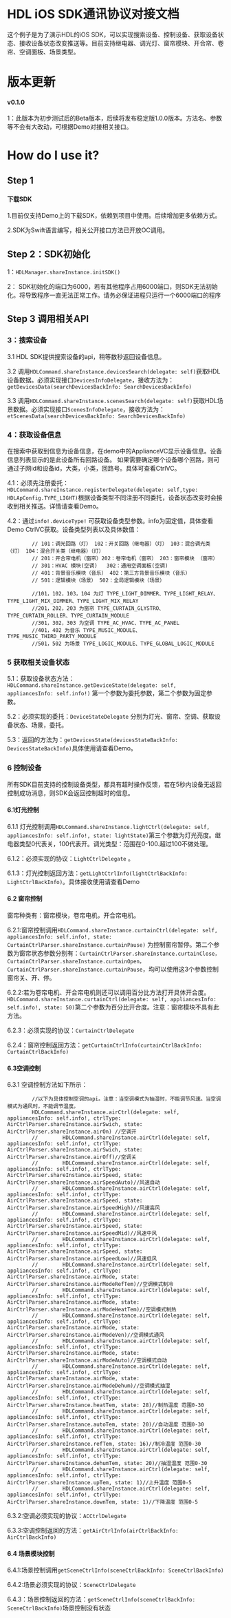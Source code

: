 # HDL iOS SDK通讯协议对接文档
这个例子是为了演示HDL的iOS SDK，可以实现搜索设备、控制设备、获取设备状态、接收设备状态改变推送等。目前支持继电器、调光灯、窗帘模块、开合帘、卷帘、空调面板、场景类型。

# 版本更新
#### v0.1.0
1：此版本为初步测试后的Beta版本，后续将发布稳定版1.0.0版本。方法名、参数等不会有大改动，可根据Demo对接相关接口。

#  How do I use it?

## Step 1

#### 下载SDK

1.目前仅支持Demo上的下载SDK，依赖到项目中使用。后续增加更多依赖方式。

2.SDK为Swift语言编写，相关公开接口方法已开放OC调用。

## Step 2：SDK初始化

1：`HDLManager.shareInstance.initSDK()`

2： SDK初始化的端口为6000，若有其他程序占用6000端口，则SDK无法初始化。将导致程序一直无法正常工作。请务必保证进程只运行一个6000端口的程序

## Step 3 调用相关API

### 3：搜索设备

3.1 HDL SDK提供搜索设备的api，稍等数秒返回设备信息。

3.2 调用`HDLCommand.shareInstance.devicesSearch(delegate: self)`获取HDL设备数据。必须实现接口`DevicesInfoDelegate`，接收方法为：`getDevicesData(searchDevicesBackInfo: SearchDevicesBackInfo)`

3.3 调用`HDLCommand.shareInstance.scenesSearch(delegate: self)`获取HDL场景数据。必须实现接口`ScenesInfoDelegate`，接收方法为：`etScenesData(searchDevicesBackInfo: SearchDevicesBackInfo)`


### 4：获取设备信息
在搜索中获取到信息为设备信息，在demo中的ApplianceVC显示设备信息。设备信息列表显示的是此设备所有回路设备。 如果需要确定哪个设备哪个回路，则可通过子网id和设备id，大类，小类，回路号。具体可查看CtrlVC。

4.1：必须先注册委托：`HDLCommand.shareInstance.registerDelegate(delegate: self,type: HDLApConfig.TYPE_LIGHT)`根据设备类型不同注册不同委托，设备状态改变时会接收到相关推送。详情请查看Demo。

4.2：通过`info!.deviceType!` 可获取设备类型参数。info为固定值，具体查看Demo CtrlVC获取。设备类型列表以及具体数值：
```
        // 101：调光回路（灯） 102：开关回路（继电器）（灯） 103：混合调光类 （灯） 104：混合开关类（继电器）（灯）
        // 201：开合帘电机（窗帘）202：卷帘电机（窗帘） 203：窗帘模块 （窗帘）
        // 301：HVAC 模块(空调)   302：通用空调面板(空调)
        // 401：背景音乐模块（音乐） 402：第三方背景音乐模块（音乐）
        // 501：逻辑模块（场景） 502：全局逻辑模块（场景）
        
        //101，102，103，104 为灯 TYPE_LIGHT_DIMMER、TYPE_LIGHT_RELAY、TYPE_LIGHT_MIX_DIMMER、TYPE_LIGHT_MIX_RELAY
        //201，202，203 为窗帘 TYPE_CURTAIN_GLYSTRO、TYPE_CURTAIN_ROLLER、TYPE_CURTAIN_MODULE
        //301，302，303 为空调 TYPE_AC_HVAC、TYPE_AC_PANEL
        //401，402 为音乐 TYPE_MUSIC_MODULE、TYPE_MUSIC_THIRD_PARTY_MODULE
        //501，502 为场景 TYPE_LOGIC_MODULE、TYPE_GLOBAL_LOGIC_MODULE

```




### 5 获取相关设备状态
5.1：获取设备状态方法：`HDLCommand.shareInstance.getDeviceState(delegate: self, appliancesInfo: self.info!)` 第一个参数为委托参数，第二个参数为固定参数。

5.2：必须实现的委托：`DeviceStateDelegate` 分别为灯光、窗帘、空调、获取设备状态、场景，委托。

5.3：返回的方法为：`getDevicesState(devicesStateBackInfo: DevicesStateBackInfo)`具体使用请查看Demo。


### 6 控制设备
所有SDK目前支持的控制设备类型，都具有超时操作反馈，若在5秒内设备无返回控制成功消息，则SDK会返回控制超时的信息。

#### 6.1灯光控制

6.1.1 灯光控制调用`HDLCommand.shareInstance.lightCtrl(delegate: self, appliancesInfo: self.info!, state: lightState)`第三个参数为灯光亮度。继电器类型0代表关，100代表开。调光类型：范围在0-100.超过100不做处理。


6.1.2：必须实现的协议：`LightCtrlDelegate` 。

6.1.3：灯光控制返回方法：`getLightCtrlInfo(lightCtrlBackInfo: LightCtrlBackInfo)`。具体接收使用请查看Demo

#### 6.2 窗帘控制
窗帘种类有：窗帘模块，卷帘电机，开合帘电机。

6.2.1:窗帘控制调用`HDLCommand.shareInstance.curtainCtrl(delegate: self, appliancesInfo: self.info!, state: CurtainCtrlParser.shareInstance.curtainPause)` 为控制窗帘暂停。第二个参数为窗帘状态参数分别有：`CurtainCtrlParser.shareInstance.curtainClose，CurtainCtrlParser.shareInstance.curtainOpen，CurtainCtrlParser.shareInstance.curtainPause`，均可以使用这3个参数控制窗帘关、开、停。

6.2.2:若为卷帘电机、开合帘电机则还可以调用百分比方法打开具体开合度。`HDLCommand.shareInstance.curtainCtrl(delegate: self, appliancesInfo: self.info!, state: 50)`第二个参数为百分比开合度。注意：窗帘模块不具有此方法。

6.2.3：必须实现的协议：`CurtainCtrlDelegate` 

6.2.4：窗帘控制返回方法：`getCurtainCtrlInfo(curtainCtrlBackInfo: CurtainCtrlBackInfo)`

#### 6.3空调控制
6.3.1 空调控制方法如下所示：
```
        //以下为具体控制空调的api。注意：当空调模式为抽湿时，不能调节风速。当空调模式为通风时，不能调节温度。
        HDLCommand.shareInstance.airCtrl(delegate: self, appliancesInfo: self.info!, ctrlType: AirCtrlParser.shareInstance.airSwich, state: AirCtrlParser.shareInstance.airOn) //空调开
        //        HDLCommand.shareInstance.airCtrl(delegate: self, appliancesInfo: self.info!, ctrlType: AirCtrlParser.shareInstance.airSwich, state: AirCtrlParser.shareInstance.airOff)//空调关
        //        HDLCommand.shareInstance.airCtrl(delegate: self, appliancesInfo: self.info!, ctrlType: AirCtrlParser.shareInstance.airSpeed, state: AirCtrlParser.shareInstance.airSpeedAuto)//风速自动
        //        HDLCommand.shareInstance.airCtrl(delegate: self, appliancesInfo: self.info!, ctrlType: AirCtrlParser.shareInstance.airSpeed, state: AirCtrlParser.shareInstance.airSpeedHigh)//风速高风
        //        HDLCommand.shareInstance.airCtrl(delegate: self, appliancesInfo: self.info!, ctrlType: AirCtrlParser.shareInstance.airSpeed, state: AirCtrlParser.shareInstance.airSpeedMid)//风速中风
        //        HDLCommand.shareInstance.airCtrl(delegate: self, appliancesInfo: self.info!, ctrlType: AirCtrlParser.shareInstance.airSpeed, state: AirCtrlParser.shareInstance.airSpeedLow)//风速低风
        //        HDLCommand.shareInstance.airCtrl(delegate: self, appliancesInfo: self.info!, ctrlType: AirCtrlParser.shareInstance.airMode, state: AirCtrlParser.shareInstance.airModeRefTem)//空调模式制冷
        //        HDLCommand.shareInstance.airCtrl(delegate: self, appliancesInfo: self.info!, ctrlType: AirCtrlParser.shareInstance.airMode, state: AirCtrlParser.shareInstance.airModeHeatTem)//空调模式制热
        //        HDLCommand.shareInstance.airCtrl(delegate: self, appliancesInfo: self.info!, ctrlType: AirCtrlParser.shareInstance.airMode, state: AirCtrlParser.shareInstance.airModeVen)//空调模式通风
        //        HDLCommand.shareInstance.airCtrl(delegate: self, appliancesInfo: self.info!, ctrlType: AirCtrlParser.shareInstance.airMode, state: AirCtrlParser.shareInstance.airModeAuto)//空调模式自动
        //        HDLCommand.shareInstance.airCtrl(delegate: self, appliancesInfo: self.info!, ctrlType: AirCtrlParser.shareInstance.airMode, state: AirCtrlParser.shareInstance.airModeDehum)//空调模式抽湿
        //        HDLCommand.shareInstance.airCtrl(delegate: self, appliancesInfo: self.info!, ctrlType: AirCtrlParser.shareInstance.heatTem, state: 28)//制热温度 范围0-30
        //        HDLCommand.shareInstance.airCtrl(delegate: self, appliancesInfo: self.info!, ctrlType: AirCtrlParser.shareInstance.autoTem, state: 20)//自动温度 范围0-30
        //        HDLCommand.shareInstance.airCtrl(delegate: self, appliancesInfo: self.info!, ctrlType: AirCtrlParser.shareInstance.refTem, state: 16)//制冷温度 范围0-30
        //        HDLCommand.shareInstance.airCtrl(delegate: self, appliancesInfo: self.info!, ctrlType: AirCtrlParser.shareInstance.dehumTem, state: 20)//抽湿温度 范围0-30
        //        HDLCommand.shareInstance.airCtrl(delegate: self, appliancesInfo: self.info!, ctrlType: AirCtrlParser.shareInstance.upTem, state: 1)//上升温度 范围0-5
        //        HDLCommand.shareInstance.airCtrl(delegate: self, appliancesInfo: self.info!, ctrlType: AirCtrlParser.shareInstance.downTem, state: 1)//下降温度 范围0-5

```

6.3.2:空调必须实现的协议：`ACCtrlDelegate`

6.3.3:空调控制返回的方法：`getAirCtrlInfo(airCtrlBackInfo: AirCtrlBackInfo)`

#### 6.4 场景模块控制

6.4.1:场景控制调用`getSceneCtrlInfo(sceneCtrlBackInfo: SceneCtrlBackInfo)`

6.4.2:场景必须实现的协议：`SceneCtrlDelegate`

6.4.3：场景控制返回的方法：`getSceneCtrlInfo(sceneCtrlBackInfo: SceneCtrlBackInfo)`场景控制没有状态











